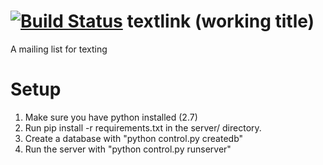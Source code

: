 [![Build Status](https://travis-ci.org/noahgoldman/textlink.png?branch=master)](https://travis-ci.org/noahgoldman/textlink)
textlink (working title)
=======================

A mailing list for texting

Setup
=====

1. Make sure you have python installed (2.7)
2. Run pip install -r requirements.txt in the server/ directory.
3. Create a database with "python control.py createdb"
4. Run the server with "python control.py runserver"
